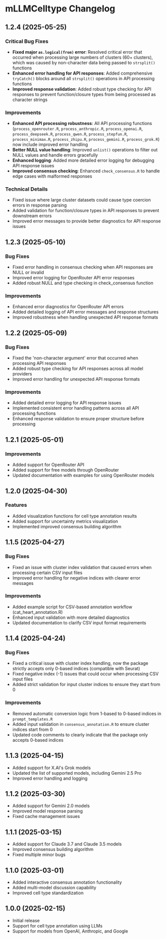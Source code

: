# mLLMCelltype Changelog

## 1.2.4 (2025-05-25)

### Critical Bug Fixes
* **Fixed major `as.logical(from)` error**: Resolved critical error that occurred when processing large numbers of clusters (60+ clusters), which was caused by non-character data being passed to `strsplit()` functions
* **Enhanced error handling for API responses**: Added comprehensive `tryCatch()` blocks around all `strsplit()` operations in API processing functions
* **Improved response validation**: Added robust type checking for API responses to prevent function/closure types from being processed as character strings

### Improvements
* **Enhanced API processing robustness**: All API processing functions (`process_openrouter.R`, `process_anthropic.R`, `process_openai.R`, `process_deepseek.R`, `process_qwen.R`, `process_stepfun.R`, `process_minimax.R`, `process_zhipu.R`, `process_gemini.R`, `process_grok.R`) now include improved error handling
* **Better NULL value handling**: Improved `unlist()` operations to filter out NULL values and handle errors gracefully
* **Enhanced logging**: Added more detailed error logging for debugging API response issues
* **Improved consensus checking**: Enhanced `check_consensus.R` to handle edge cases with malformed responses

### Technical Details
* Fixed issue where large cluster datasets could cause type coercion errors in response parsing
* Added validation for function/closure types in API responses to prevent downstream errors
* Improved error messages to provide better diagnostics for API response issues

## 1.2.3 (2025-05-10)

### Bug Fixes
* Fixed error handling in consensus checking when API responses are NULL or invalid
* Improved error logging for OpenRouter API error responses
* Added robust NULL and type checking in check_consensus function

### Improvements
* Enhanced error diagnostics for OpenRouter API errors
* Added detailed logging of API error messages and response structures
* Improved robustness when handling unexpected API response formats

## 1.2.2 (2025-05-09)

### Bug Fixes
* Fixed the 'non-character argument' error that occurred when processing API responses
* Added robust type checking for API responses across all model providers
* Improved error handling for unexpected API response formats

### Improvements
* Added detailed error logging for API response issues
* Implemented consistent error handling patterns across all API processing functions
* Enhanced response validation to ensure proper structure before processing

## 1.2.1 (2025-05-01)

### Improvements
* Added support for OpenRouter API
* Added support for free models through OpenRouter
* Updated documentation with examples for using OpenRouter models

## 1.2.0 (2025-04-30)

### Features
* Added visualization functions for cell type annotation results
* Added support for uncertainty metrics visualization
* Implemented improved consensus building algorithm

## 1.1.5 (2025-04-27)

### Bug Fixes
* Fixed an issue with cluster index validation that caused errors when processing certain CSV input files
* Improved error handling for negative indices with clearer error messages

### Improvements
* Added example script for CSV-based annotation workflow (cat_heart_annotation.R)
* Enhanced input validation with more detailed diagnostics
* Updated documentation to clarify CSV input format requirements

## 1.1.4 (2025-04-24)

### Bug Fixes
* Fixed a critical issue with cluster index handling, now the package strictly accepts only 0-based indices (compatible with Seurat)
* Fixed negative index (-1) issues that could occur when processing CSV input files
* Added strict validation for input cluster indices to ensure they start from 0

### Improvements
* Removed automatic conversion logic from 1-based to 0-based indices in `prompt_templates.R`
* Added input validation in `consensus_annotation.R` to ensure cluster indices start from 0
* Updated code comments to clearly indicate that the package only accepts 0-based indices

## 1.1.3 (2025-04-15)

* Added support for X.AI's Grok models
* Updated the list of supported models, including Gemini 2.5 Pro
* Improved error handling and logging

## 1.1.2 (2025-03-30)

* Added support for Gemini 2.0 models
* Improved model response parsing
* Fixed cache management issues

## 1.1.1 (2025-03-15)

* Added support for Claude 3.7 and Claude 3.5 models
* Improved consensus building algorithm
* Fixed multiple minor bugs

## 1.1.0 (2025-03-01)

* Added interactive consensus annotation functionality
* Added multi-model discussion capability
* Improved cell type standardization

## 1.0.0 (2025-02-15)

* Initial release
* Support for cell type annotation using LLMs
* Support for models from OpenAI, Anthropic, and Google
